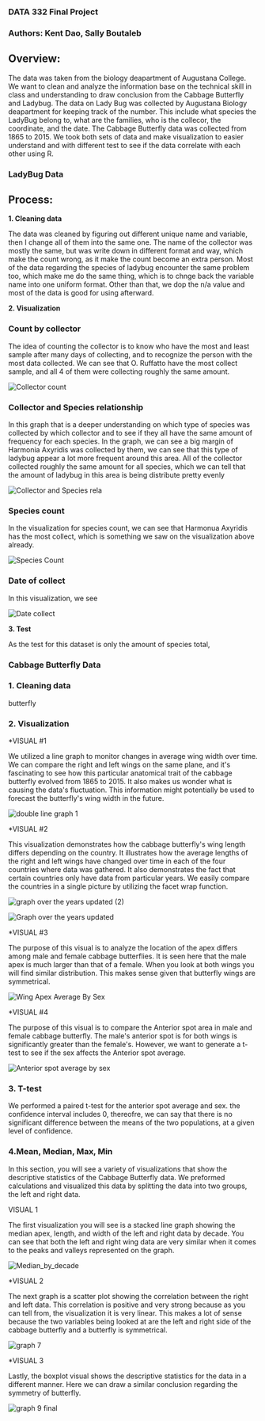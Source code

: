 ### DATA 332 Final Project

### Authors: Kent Dao, Sally Boutaleb

## Overview:

The data was taken from the biology deapartment of Augustana College. We want to clean and analyze the information base on the technical skill in class and understanding to draw conclusion from the Cabbage Butterfly and Ladybug. The data on Lady Bug was collected by Augustana Biology deapartment for keeping track of the number. This include what species the LadyBug belong to, what are the families, who is the collecor, the coordinate, and the date. The Cabbage Butterfly data was collected from 1865 to 2015. We took both sets of data and make visualization to easier understand and with different test to see if the data correlate with each other using R.

### LadyBug Data

## Process:

**1. Cleaning data**

The data was cleaned by figuring out different unique name and variable, then I change all of them into the same one. The name of the collector was mostly the same, but was write down in different format and way, which make the count wrong, as it make the count become an extra person. Most of the data regarding the species of ladybug encounter the same problem too, which make me do the same thing, which is to chnge back the variable name into one uniform format. Other than that, we dop the n/a value and most of the data is good for using afterward.


**2. Visualization**
### Count by collector

The idea of counting the collector is to know who have the most and least sample after many days of collecting, and to recognize the person with the most data collected. We can see that O. Ruffatto have the most collect sample, and all 4 of them were collecting roughly the same amount. 

![Collector count](https://user-images.githubusercontent.com/118495124/206943340-50a4ec36-3085-40f6-b752-ae7d559778b8.png)

### Collector and Species relationship

In this graph that is a deeper understanding on which type of species was collected by which collector and to see if they all have the same amount of frequency for each species. In the graph, we can see a big margin of Harmonia Axyridis was collected by them, we can see that this type of ladybug appear a lot more frequent around this area. All of the collector collected roughly the same amount for all species, which we can tell that the amount of ladybug in this area is being distribute pretty evenly

![Collector and Species rela](https://user-images.githubusercontent.com/118495124/206943480-5de6b673-d99c-49e7-84a8-9535d113139b.png)

### Species count 

In the visualization for species count, we can see that Harmonua Axyridis has the most collect, which is something we saw on the visualization above already. 

![Species Count](https://user-images.githubusercontent.com/118495124/206943484-4aa4307d-4476-45bd-bbe8-f503846caeca.png)

### Date of collect

In this visualization, we see

![Date collect](https://user-images.githubusercontent.com/118495124/206943486-7b7b4f08-26fa-4f6e-b395-ab70ac5b03b7.png)



**3. Test**

As the test for this dataset is only the amount of species total, 


### Cabbage Butterfly Data

### 1. Cleaning data

butterfly

### 2. Visualization

*VISUAL #1

We utilized a line graph to monitor changes in average wing width over time. We can compare the right and left wings on the same plane, and it's fascinating to see how this particular anatomical trait of the cabbage butterfly evolved from 1865 to 2015. It also makes us wonder what is causing the data's fluctuation. This information might potentially be used to forecast the butterfly's wing width in the future.

![double line graph 1](https://user-images.githubusercontent.com/118495124/207156161-d17e20c9-44a7-4200-8e2d-dca3a37e8c31.png)

*VISUAL #2

This visualization demonstrates how the cabbage butterfly's wing length differs depending on the country. It illustrates how the average lengths of the right and left wings have changed over time in each of the four countries where data was gathered. It also demonstrates the fact that certain countries only have data from particular years. We easily compare the countries in a single picture by utilizing the facet wrap function.

![graph over the years updated (2)](https://user-images.githubusercontent.com/118495124/207156202-7856f9e4-fc3a-4fa4-b00b-0b77c761c527.png)

![Graph over the years updated](https://user-images.githubusercontent.com/118495124/207156213-9534dcd7-cc6a-4933-bc91-fd282623cad0.png)

*VISUAL #3

The purpose of this visual is to analyze the location of the apex differs among male and female cabbage butterflies. It is seen here that the male apex is much larger than that of a female. When you look at both wings you will find similar distribution. This makes sense given that butterfly wings are symmetrical.

![Wing Apex Average By Sex](https://user-images.githubusercontent.com/118495124/207156277-2ebf32a7-f126-4fc1-b87e-38657aa7e049.png)

*VISUAL #4

The purpose of this visual is to compare the Anterior spot area in male and female cabbage butterfly. The male's anterior spot is for both wings is significantly greater than the female's. However, we want to generate a t-test to see if the sex affects the Anterior spot average. 

![Anterior spot average by sex](https://user-images.githubusercontent.com/118495124/207156309-53a0f6df-8d59-443c-b07a-4d3f11403eda.png)

### 3. T-test

We performed a paired t-test for the anterior spot average and sex. the confidence interval includes 0, thereofre, we can say that there is no significant difference between the means of the two populations, at a given level of confidence. 

### 4.Mean, Median, Max, Min

In this section, you will see a variety of visualizations that show the descriptive statistics of the Cabbage Butterfly data. We preformed calculations and visualized this data by splitting the data into two groups, the left and right data. 

VISUAL 1

The first visualization you will see is a stacked line graph showing the median apex, length, and width of the left and right data by decade. You can see that both the left and right wing data are very similar when it comes to the peaks and valleys represented on the graph. 

![Median_by_decade](https://user-images.githubusercontent.com/118495124/207156039-ced38300-ea11-4433-9d56-9c134299c728.png)

*VISUAL 2

The next graph is a scatter plot showing the correlation between the right and left data. This correlation is positive and very strong because as you can tell from, the visualization it is very linear. This makes a lot of sense because the two variables being looked at are the left and right side of the cabbage butterfly and a butterfly is symmetrical.

![graph 7](https://user-images.githubusercontent.com/118495124/207156339-4f503c05-3a86-46f6-b136-b3d4cb692fc5.png)

*VISUAL 3

Lastly, the boxplot visual shows the descriptive statistics for the data in a different manner. Here we can draw a similar conclusion regarding the symmetry of butterfly.

![graph 9 final](https://user-images.githubusercontent.com/118495124/207156367-c0d58cdc-2a57-4524-82b9-0d18a8513ca7.png)


